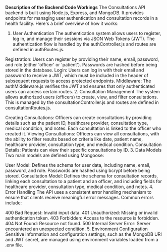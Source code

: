 **Description of the Backend Code Workings**
The Consultations API backend is built using Node.js, Express, and MongoDB. It provides endpoints for managing user authentication and consultation records in a health facility. Here's a brief overview of how it works:

1. User Authentication
The authentication system allows users to register, log in, and manage their sessions via JSON Web Tokens (JWT). The authentication flow is handled by the authController.js and routes are defined in authRoutes.js.

Registration: Users can register by providing their name, email, password, and role (either 'officer' or 'patient'). Passwords are hashed before being stored in the database.
Login: Users can log in with their email and password to receive a JWT, which must be included in the header of subsequent requests to access protected endpoints.
Middleware: The authMiddleware.js verifies the JWT and ensures that only authenticated users can access certain routes.
2. Consultation Management
The system allows authorized users (officers) to create, view, and filter consultations. This is managed by the consultationController.js and routes are defined in consultationRoutes.js.

Creating Consultations: Officers can create consultations by providing details such as the patient ID, healthcare provider, consultation type, medical condition, and notes. Each consultation is linked to the officer who created it.
Viewing Consultations: Officers can view all consultations, with the ability to filter results based on criteria like date, patient name, healthcare provider, consultation type, and medical condition.
Consultation Details: Patients can view their specific consultations by ID.
3. Data Models
Two main models are defined using Mongoose:

User Model: Defines the schema for user data, including name, email, password, and role. Passwords are hashed using bcrypt before being stored.
Consultation Model: Defines the schema for consultation records, linking each consultation to a patient and an officer, and including fields for healthcare provider, consultation type, medical condition, and notes.
4. Error Handling
The API uses a consistent error handling mechanism to ensure that clients receive meaningful error messages. Common errors include:

400 Bad Request: Invalid input data.
401 Unauthorized: Missing or invalid authentication token.
403 Forbidden: Access to the resource is forbidden.
404 Not Found: Resource not found.
500 Internal Server Error: Server encountered an unexpected condition.
5. Environment Configuration
Sensitive information and configuration settings, such as the MongoDB URI and JWT secret, are managed using environment variables loaded from a .env file.
